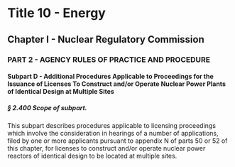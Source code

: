 
# Title 10 - Energy
## Chapter I - Nuclear Regulatory Commission
### PART 2 - AGENCY RULES OF PRACTICE AND PROCEDURE
#### Subpart D - Additional Procedures Applicable to Proceedings for the Issuance of Licenses To Construct and/or Operate Nuclear Power Plants of Identical Design at Multiple Sites
##### § 2.400 Scope of subpart.

This subpart describes procedures applicable to licensing proceedings which involve the consideration in hearings of a number of applications, filed by one or more applicants pursuant to appendix N of parts 50 or 52 of this chapter, for licenses to construct and/or operate nuclear power reactors of identical design to be located at multiple sites.
